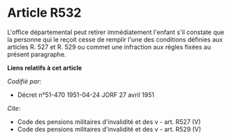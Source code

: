 # Article R532

L'office départemental peut retirer immédiatement l'enfant s'il constate que la personne qui le reçoit cesse de remplir l'une
des conditions définies aux articles R. 527 et R. 529 ou commet une infraction aux règles fixées au présent paragraphe.

**Liens relatifs à cet article**

_Codifié par_:

  - Décret n°51-470 1951-04-24 JORF 27 avril 1951

_Cite_:

  - Code des pensions militaires d'invalidité et des v - art. R527 (V)
  - Code des pensions militaires d'invalidité et des v - art. R529 (V)
